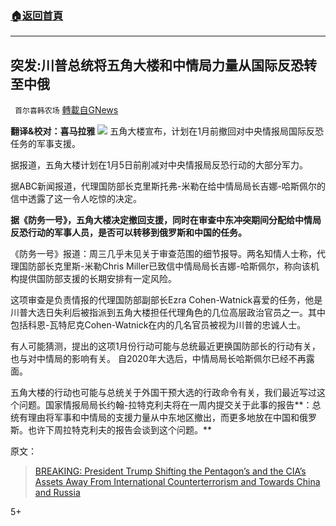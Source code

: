 ###  [:house:返回首頁](https://github.com/ourhimalayas/txt)
---

## 突发:川普总统将五角大楼和中情局力量从国际反恐转至中俄
` 首尔喜韩农场` [轉載自GNews](https://gnews.org/zh-hans/640427/)

**翻译&校对：喜马拉雅**
![]()![](https://gnews-media-offload.s3.amazonaws.com/wp-content/uploads/2020/12/11203021/The_Pentagon_January_2008-scaled.jpg)
五角大楼宣布，计划在1月前撤回对中央情报局国际反恐任务的军事支援。

据报道，五角大楼计划在1月5日前削减对中央情报局反恐行动的大部分军力。

据ABC新闻报道，代理国防部长克里斯托弗-米勒在给中情局局长吉娜-哈斯佩尔的信中透露了这一令人吃惊的决定。

**据《防务一号》，五角大楼决定撤回支援，同时在审查中东冲突期间分配给中情局反恐行动的军事人员，是否可以转移到俄罗斯和中国的任务。**

《防务一号》报道：周三几乎未见关于审查范围的细节报导。两名知情人士称，代理国防部长克里斯-米勒Chris Miller已致信中情局局长吉娜-哈斯佩尔，称向该机构提供国防部支援的长期安排有一定风险。

这项审查是负责情报的代理国防部副部长Ezra Cohen-Watnick喜爱的任务，他是川普大选日失利后被指派到五角大楼担任代理角色的几位高层政治官员之一。其中包括科恩-瓦特尼克Cohen-Watnick在内的几名官员被视为川普的忠诚人士。

有人可能猜测，提出的这项1月份行动可能与总统最近更换国防部长的行动有关，也与对中情局的影响有关。 自2020年大选后，中情局局长哈斯佩尔已经不再露面。

五角大楼的行动也可能与总统关于外国干预大选的行政命令有关，我们最近写过这个问题。国家情报局局长约翰-拉特克利夫将在一周内提交关于此事的报告**：总统有理由将军事和中情局的支援力量从中东地区撤出，而更多地放在中国和俄罗斯。也许下周拉特克利夫的报告会谈到这个问题。**

原文：



> [BREAKING: President Trump Shifting the Pentagon’s and the CIA’s Assets Away From International Counterterrorism and Towards China and Russia](https://www.thegatewaypundit.com/2020/12/breaking-president-trump-shifting-pentagons-cias-focus-away-international-counterterrorism-towards-china-russia/)



5+
